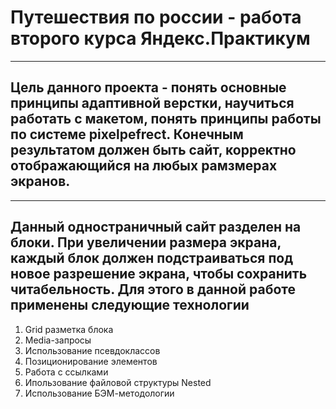 # Путешествия по россии - работа второго курса Яндекс.Практикум
------
## Цель данного проекта - понять основные принципы адаптивной верстки, научиться работать с макетом, понять принципы работы по системе pixelpefrect. Конечным результатом должен быть сайт, корректно отображающийся на любых рамзмерах экранов.
------
## Данный одностраничный сайт разделен на блоки. При увеличении размера экрана, каждый блок должен подстраиваться под новое разрешение экрана, чтобы сохранить читабельность. Для этого в данной работе применены следующие технологии
1. Grid разметка блока
2. Media-запросы
3. Использование псевдоклассов
4. Позиционирование элементов
5. Работа с ссылками
6. Ипользование файловой структуры Nested
7. Использование БЭМ-методологии

